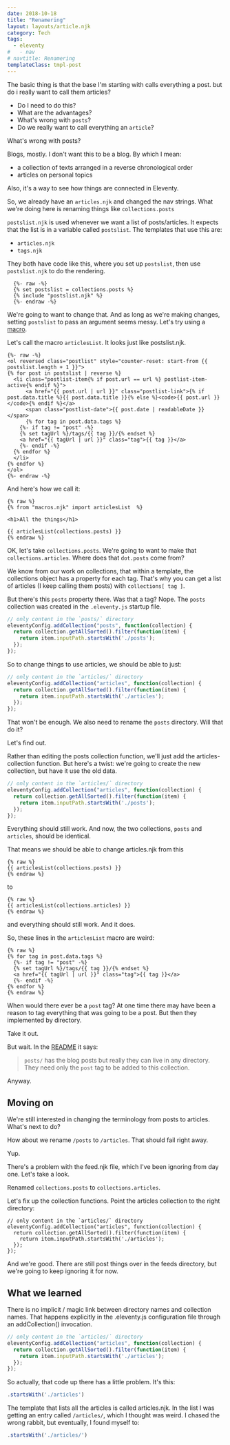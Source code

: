 ```yaml
---
date: 2018-10-18
title: "Renamering"
layout: layouts/article.njk
category: Tech
tags:
  - eleventy
#   - nav
# navtitle: Renamering
templateClass: tmpl-post
---
```


The basic thing is that the base
I'm starting with calls everything
a post. but do i really want to
call them articles?

* Do I need to do this?
* What are the advantages?
* What's wrong with `posts`?
* Do we really want to call everything an `article`?

What's wrong with posts?

Blogs, mostly. I don't want this to be a blog. By which I mean:
  - a collection of texts arranged in a reverse chronological order
  - articles on personal topics

Also, it's a way to see how things are connected in Eleventy.

So, we already have an `articles.njk` and changed the nav strings. What we're doing here is renaming things like `collections.posts`

`postslist.njk` is used whenever we want a list of posts/articles.
It expects that the list is in a variable called `postslist`.
The templates that use this are:

- `articles.njk`
- `tags.njk`

They both have code like this, where you set up `postslist`, then use `postslist.njk` to do the rendering.

``` liquid
  {%- raw -%}
  {% set postslist = collections.posts %}
  {% include "postslist.njk" %}
  {%- endraw -%}
```

We're going to want to change that.
And as long as we're making changes,
setting `postslist` to pass an argument seems messy.
Let's try using a [macro](https://mozilla.github.io/nunjucks/templating.html#macro).


Let's call the macro `articlesList`. It looks just like
postslist.njk.

  ``` liquid
  {%- raw -%}
<ol reversed class="postlist" style="counter-reset: start-from {{ postslist.length + 1 }}">
{% for post in postslist | reverse %}
	<li class="postlist-item{% if post.url == url %} postlist-item-active{% endif %}">
		<a href="{{ post.url | url }}" class="postlist-link">{% if post.data.title %}{{ post.data.title }}{% else %}<code>{{ post.url }}</code>{% endif %}</a>
		<span class="postlist-date">{{ post.date | readableDate }}</span>
		{% for tag in post.data.tags %}
      {%- if tag != "post" -%}
      {% set tagUrl %}/tags/{{ tag }}/{% endset %}
      <a href="{{ tagUrl | url }}" class="tag">{{ tag }}</a>
      {%- endif -%}
    {% endfor %}
	</li>
{% endfor %}
</ol>
  {%- endraw -%}
  ```

And here's how we call it:

``` liquid
{% raw %}
{% from "macros.njk" import articlesList  %}

<h1>All the things</h1>

{{ articlesList(collections.posts) }}
{% endraw %}
```

OK, let's take `collections.posts`. We're going to want to make that `collections.articles`. Where does that `dot.posts` come from?

We know from our work on collections, that within a template, the collections object has a property for each tag. That's why you can get a list of articles  (I keep calling them posts) with `collections[ tag ]`.

But there's this `posts` property there. Was that a tag? Nope. The `posts` collection was created in the `.eleventy.js` startup file.

``` js
// only content in the `posts/` directory
eleventyConfig.addCollection("posts", function(collection) {
  return collection.getAllSorted().filter(function(item) {
    return item.inputPath.startsWith('./posts');
  });
});
```

So to change things to use articles, we should be able to just:

``` js
// only content in the `articles/` directory
eleventyConfig.addCollection("articles", function(collection) {
  return collection.getAllSorted().filter(function(item) {
    return item.inputPath.startsWith('./articles');
  });
});
```

That won't be enough. We also need to rename the `posts` directory. Will that do it?

Let's find out.

Rather than editing the posts collection function, we'll just add the articles-collection function. But here's a twist: we're going to create the new collection, but have it use the old data.

``` js
// only content in the `articles/` directory
eleventyConfig.addCollection("articles", function(collection) {
  return collection.getAllSorted().filter(function(item) {
    return item.inputPath.startsWith('./posts');
  });
});
```

Everything should still work. And now, the two collections, `posts` and `articles`, should be identical.

That means we should be able to change articles.njk from this

``` liquid
{% raw %}
{{ articlesList(collections.posts) }}
{% endraw %}
```

to

``` liquid
{% raw %}
{{ articlesList(collections.articles) }}
{% endraw %}
```

and everything should still work. And it does.

So, these lines in the `articlesList` macro are weird:

``` liquid/2,5
{% raw %}
{% for tag in post.data.tags %}
  {%- if tag != "post" -%}
  {% set tagUrl %}/tags/{{ tag }}/{% endset %}
  <a href="{{ tagUrl | url }}" class="tag">{{ tag }}</a>
  {%- endif -%}
{% endfor %}
{% endraw %}
```

When would there ever be a `post` tag? At one time there may have been a reason to tag everything that was going to be a post. But then they implemented by directory.

Take it out.

But wait. In the [README](https://github.com/11ty/eleventy-base-blog#implementation-notes) it says:

> `posts/` has the blog posts but really they can live in any directory. They need only the `post` tag to be added to this collection.

Anyway.


## Moving on

We're still interested in changing the terminology from posts to articles.
What's next to do?

How about we rename `/posts` to `/articles`.
That should fail right away.

Yup.

There's a problem with the feed.njk file, which I've been ignoring from day one. Let's take a look.

Renamed `collections.posts` to `collections.articles`.

Let's fix up the collection functions. Point the articles collection to the right directory:

``` js/3
// only content in the `articles/` directory
eleventyConfig.addCollection("articles", function(collection) {
  return collection.getAllSorted().filter(function(item) {
    return item.inputPath.startsWith('./articles');
  });
});
```

And we're good. There are still post things over in the feeds directory, but we're going to keep ignoring it for now.

## What we learned

There is no implicit / magic link between directory names
and collection names. That happens explicitly in the .eleventy.js configuration file through an addCollection() invocation.

``` js
// only content in the `articles/` directory
eleventyConfig.addCollection("articles", function(collection) {
  return collection.getAllSorted().filter(function(item) {
    return item.inputPath.startsWith('./articles');
  });
});
```

So actually, that code up there has a little problem.
It's this:


``` js
.startsWith('./articles')
```

The template that lists all the articles is called
articles.njk. In the list I was getting an entry
called `/articles/`, which I thought was weird.
I chased the wrong rabbit, but eventually,
I found myself to:

``` js
.startsWith('./articles/')
```
